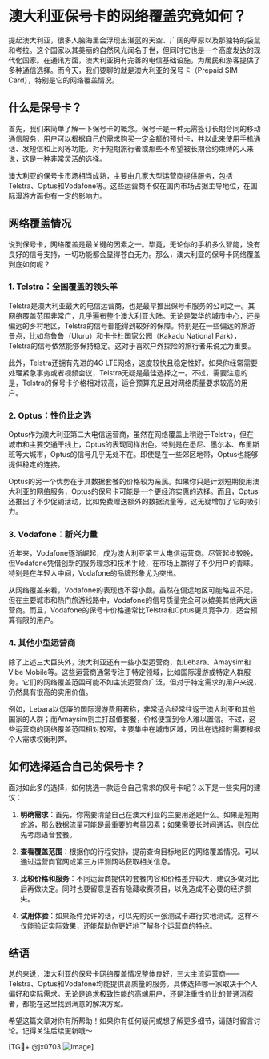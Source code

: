 # 澳大利亚保号卡的网络覆盖究竟如何？

提起澳大利亚，很多人脑海里会浮现出湛蓝的天空、广阔的草原以及那独特的袋鼠和考拉。这个国家以其美丽的自然风光闻名于世，但同时它也是一个高度发达的现代化国家。在通讯方面，澳大利亚拥有完善的电信基础设施，为居民和游客提供了多种通信选择。而今天，我们要聊的就是澳大利亚的保号卡（Prepaid SIM Card），特别是它的网络覆盖情况。

## 什么是保号卡？

首先，我们来简单了解一下保号卡的概念。保号卡是一种无需签订长期合同的移动通信服务，用户可以根据自己的需求购买一定金额的预付卡，并以此来使用手机通话、发短信和上网等功能。对于短期旅行者或那些不希望被长期合约束缚的人来说，这是一种非常灵活的选择。

澳大利亚的保号卡市场相当成熟，主要由几家大型运营商提供服务，包括Telstra、Optus和Vodafone等。这些运营商不仅在国内市场占据主导地位，在国际漫游方面也有一定的影响力。

## 网络覆盖情况

说到保号卡，网络覆盖是最关键的因素之一。毕竟，无论你的手机多么智能，没有良好的信号支持，一切功能都会显得苍白无力。那么，澳大利亚的保号卡网络覆盖到底如何呢？

### 1. Telstra：全国覆盖的领头羊

Telstra是澳大利亚最大的电信运营商，也是最早推出保号卡服务的公司之一。其网络覆盖范围非常广，几乎遍布整个澳大利亚大陆。无论是繁华的城市中心，还是偏远的乡村地区，Telstra的信号都能得到较好的保障。特别是在一些偏远的旅游景点，比如乌鲁鲁（Uluru）和卡卡杜国家公园（Kakadu National Park），Telstra的信号依然能够保持稳定。这对于喜欢户外探险的旅行者来说尤为重要。

此外，Telstra还拥有先进的4G LTE网络，速度较快且稳定性好。如果你经常需要处理紧急事务或者视频会议，Telstra无疑是最佳选择之一。不过，需要注意的是，Telstra的保号卡价格相对较高，适合预算充足且对网络质量要求较高的用户。

### 2. Optus：性价比之选

Optus作为澳大利亚第二大电信运营商，虽然在网络覆盖上稍逊于Telstra，但在城市和主要交通干线上，Optus的表现同样出色。特别是在悉尼、墨尔本、布里斯班等大城市，Optus的信号几乎无处不在。即使是在一些郊区地带，Optus也能够提供稳定的连接。

Optus的另一个优势在于其数据套餐的价格较为亲民。如果你只是计划短期使用澳大利亚的网络服务，Optus的保号卡可能是一个更经济实惠的选择。而且，Optus还推出了不少促销活动，比如免费赠送额外的数据流量等，这无疑增加了它的吸引力。

### 3. Vodafone：新兴力量

近年来，Vodafone逐渐崛起，成为澳大利亚第三大电信运营商。尽管起步较晚，但Vodafone凭借创新的服务理念和技术手段，在市场上赢得了不少用户的青睐。特别是在年轻人中间，Vodafone的品牌形象尤为突出。

从网络覆盖来看，Vodafone的表现也不容小觑。虽然在偏远地区可能略显不足，但在主要城市和热门旅游线路中，Vodafone的信号质量完全可以媲美其他两大运营商。而且，Vodafone的保号卡价格通常比Telstra和Optus更具竞争力，适合预算有限的用户。

### 4. 其他小型运营商

除了上述三大巨头外，澳大利亚还有一些小型运营商，如Lebara、Amaysim和Vibe Mobile等。这些运营商通常专注于特定领域，比如国际漫游或特定人群服务。它们的网络覆盖范围可能不如主流运营商广泛，但对于特定需求的用户来说，仍然具有很高的实用价值。

例如，Lebara以低廉的国际漫游费用著称，非常适合经常往返于澳大利亚和其他国家的人群；而Amaysim则主打超值套餐，价格便宜到令人难以置信。不过，这些运营商的网络覆盖范围相对较窄，主要集中在城市区域，因此在选择时需要根据个人需求权衡利弊。

## 如何选择适合自己的保号卡？

面对如此多的选择，如何挑选一款适合自己需求的保号卡呢？以下是一些实用的建议：

1. **明确需求**：首先，你需要清楚自己在澳大利亚的主要用途是什么。如果是短期旅游，那么数据流量可能是最重要的考量因素；如果需要长时间通话，则应优先考虑语音套餐。

2. **查看覆盖范围**：根据你的行程安排，提前查询目标地区的网络覆盖情况。可以通过运营商官网或第三方评测网站获取相关信息。

3. **比较价格和服务**：不同运营商提供的套餐内容和价格差异较大，建议多做对比后再做决定。同时也要留意是否有隐藏收费项目，以免造成不必要的经济损失。

4. **试用体验**：如果条件允许的话，可以先购买一张测试卡进行实地测试。这样不仅能验证实际效果，还能帮助你更好地了解各个运营商的特点。

## 结语

总的来说，澳大利亚的保号卡网络覆盖情况整体良好，三大主流运营商——Telstra、Optus和Vodafone均能提供高质量的服务。具体选择哪一家取决于个人偏好和实际需求。无论是追求极致性能的高端用户，还是注重性价比的普通消费者，都能在这里找到满意的解决方案。

希望这篇文章对你有所帮助！如果你有任何疑问或想了解更多细节，请随时留言讨论。记得关注后续更新哦～

[TG💪+ @jx0703 ![Image](https://github.com/user-attachments/assets/dbca1d08-cadb-493c-b0ec-ad6f7a83f270)]